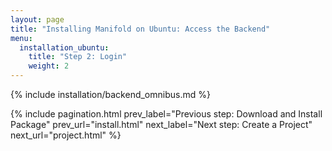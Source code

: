 ```yaml
---
layout: page
title: "Installing Manifold on Ubuntu: Access the Backend"
menu:
  installation_ubuntu:
    title: "Step 2: Login"
    weight: 2
---
```


{% include installation/backend_omnibus.md %}

{% include pagination.html 
	prev_label="Previous step: Download and Install Package" 
	prev_url="install.html" 
	next_label="Next step: Create a Project" 
	next_url="project.html" 
%}